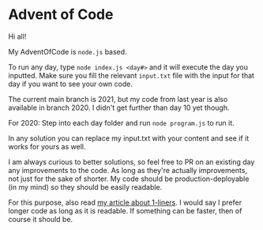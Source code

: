 # Advent of Code

Hi all!

My AdventOfCode is `node.js` based. 

To run any day, type `node index.js <day#>` and it will execute the day you inputted. Make sure you fill the relevant `input.txt` file with the input for that day if you want to see your own code.

The current main branch is 2021, but my code from last year is also available in branch 2020. I didn't get further than day 10 yet though. 


For 2020: Step into each day folder and run `node program.js` to run it. 

In any solution you can replace my input.txt with your content and see if it works for yours as well.

I am always curious to better solutions, so feel free to PR on an existing day any improvements to the code. As long as they're actually improvements, not just for the sake of shorter. My code should be production-deployable (in my mind) so they should be easily readable.

For this purpose, also read [my article about 1-liners](https://javascript.plainenglish.io/we-need-to-talk-about-the-one-liners-58f460c05fc5?source=friends_link&sk=102a7a363db7988174bfb87666f63ecb). I would say I prefer longer code as long as it is readable. If something can be faster, then of course it should be.
